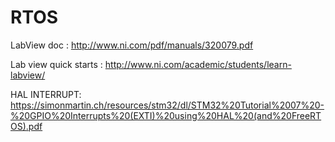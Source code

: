 # RTOS

LabView doc : http://www.ni.com/pdf/manuals/320079.pdf

Lab view quick starts : http://www.ni.com/academic/students/learn-labview/

HAL INTERRUPT: https://simonmartin.ch/resources/stm32/dl/STM32%20Tutorial%2007%20-%20GPIO%20Interrupts%20(EXTI)%20using%20HAL%20(and%20FreeRTOS).pdf
